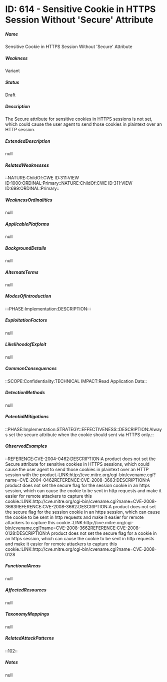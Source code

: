 # ID: 614 - Sensitive Cookie in HTTPS Session Without 'Secure' Attribute
<h5>Name</h5>Sensitive Cookie in HTTPS Session Without 'Secure' Attribute
<h5>Weakness</h5>Variant
<h5>Status</h5>Draft
<h5>Description</h5>The Secure attribute for sensitive cookies in HTTPS sessions is not set, which could cause the user agent to send those cookies in plaintext over an HTTP session.
<h5>ExtendedDescription</h5>null
<h5>RelatedWeaknesses</h5>::NATURE:ChildOf:CWE ID:311:VIEW ID:1000:ORDINAL:Primary::NATURE:ChildOf:CWE ID:311:VIEW ID:699:ORDINAL:Primary::
<h5>WeaknessOrdinalities</h5>null
<h5>ApplicablePlatforms</h5>null
<h5>BackgroundDetails</h5>null
<h5>AlternateTerms</h5>null
<h5>ModesOfIntroduction</h5>:::PHASE:Implementation:DESCRIPTION:::
<h5>ExploitationFactors</h5>null
<h5>LikelihoodofExploit</h5>null
<h5>CommonConsequences</h5>::SCOPE:Confidentiality:TECHNICAL IMPACT:Read Application Data::
<h5>DetectionMethods</h5>null
<h5>PotentialMitigations</h5>::PHASE:Implementation:STRATEGY::EFFECTIVENESS::DESCRIPTION:Always set the secure attribute when the cookie should sent via HTTPS only.::
<h5>ObservedExamples</h5>::REFERENCE:CVE-2004-0462:DESCRIPTION:A product does not set the Secure attribute for sensitive cookies in HTTPS sessions, which could cause the user agent to send those cookies in plaintext over an HTTP session with the product.:LINK:http://cve.mitre.org/cgi-bin/cvename.cgi?name=CVE-2004-0462REFERENCE:CVE-2008-3663:DESCRIPTION:A product does not set the secure flag for the session cookie in an https session, which can cause the cookie to be sent in http requests and make it easier for remote attackers to capture this cookie.:LINK:http://cve.mitre.org/cgi-bin/cvename.cgi?name=CVE-2008-3663REFERENCE:CVE-2008-3662:DESCRIPTION:A product does not set the secure flag for the session cookie in an https session, which can cause the cookie to be sent in http requests and make it easier for remote attackers to capture this cookie.:LINK:http://cve.mitre.org/cgi-bin/cvename.cgi?name=CVE-2008-3662REFERENCE:CVE-2008-0128:DESCRIPTION:A product does not set the secure flag for a cookie in an https session, which can cause the cookie to be sent in http requests and make it easier for remote attackers to capture this cookie.:LINK:http://cve.mitre.org/cgi-bin/cvename.cgi?name=CVE-2008-0128
<h5>FunctionalAreas</h5>null
<h5>AffectedResources</h5>null
<h5>TaxonomyMappings</h5>null
<h5>RelatedAttackPatterns</h5>::102::
<h5>Notes</h5>null

